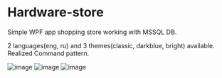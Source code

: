 # Hardware-store
Simple WPF app shopping store working with MSSQL DB. 

2 languages(eng, ru) and 3 themes(classic, darkblue, bright) available. Realized Command pattern.

![image](https://user-images.githubusercontent.com/70767188/109861576-7f5e4d00-7c70-11eb-9d9e-d1d24f3f4a7a.png)
![image](https://user-images.githubusercontent.com/70767188/109861646-9604a400-7c70-11eb-8007-72a6b2333b89.png)
![image](https://user-images.githubusercontent.com/70767188/109861706-a74db080-7c70-11eb-842f-6f360a2be89b.png)
